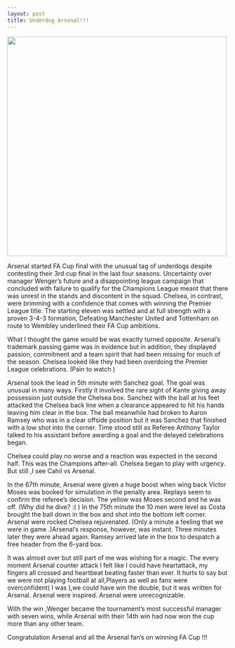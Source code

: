 ```yaml
---
layout: post
title: Underdog Arsenal!!!
---
```


 <img src="http://cdn.images.express.co.uk/img/dynamic/67/590x/810173_1.jpg" style="width: 500px;"/>
 
 Arsenal started FA Cup final with the unusual tag of underdogs despite contesting their 3rd cup final in the last four seasons. Uncertainty over manager Wenger’s future and a disappointing league campaign that concluded with failure to qualify for the Champions League meant that there was unrest in the stands and discontent in the squad. 
Chelsea, in contrast, were brimming with a confidence that comes with winning the Premier League title. The starting eleven was settled and at full strength with a proven 3-4-3 formation, Defeating Manchester United and Tottenham on route to Wembley underlined their FA Cup ambitions. 

What I thought the game would be was exactly turned opposite. Arsenal’s trademark passing game was in evidence but in addition, they displayed passion, commitment and a team spirit that had been missing for much of the season.  Chelsea looked like they had been overdoing the Premier League celebrations. (Pain to watch )

 Arsenal took the lead in 5th minute with Sanchez goal. The goal was unusual in many ways. Firstly it involved the rare sight of Kante giving away possession just outside the Chelsea box. Sanchez with the ball at his feet attacked the Chelsea back line when a clearance appeared to hit his hands leaving him clear in the box. The ball meanwhile had broken to Aaron Ramsey who was in a clear offside position but it was Sanchez that finished with a low shot into the corner. Time stood still as Referee Anthony Taylor talked to his assistant before awarding a goal and the delayed celebrations began.
 
Chelsea could play no worse and a reaction was expected in the second half. This was the Champions after-all. Chelsea began to play with urgency. But still ,I see Cahil vs Arsenal. 

In the 67th minute, Arsenal were given a huge boost when wing back Victor Moses was booked for simulation in the penalty area. Replays seem to confirm the referee’s decision. The yellow was Moses second and he was off. (Why did he dive? :( ) 
In the 75th minute the 10 men were level as Costa brought the ball down in the box and shot into the bottom left corner. Arsenal were rocked Chelsea rejuvenated. (Only a minute a feeling that we were in game .)Arsenal’s response, however, was instant. Three minutes later they were ahead again. Ramsey arrived late in the box to despatch a free header from the 6-yard box. 

It was almost over but still part of me was wishing for a magic. The every moment Arsenal counter attack I felt like I could have heartattack, my fingers all crossed and heartbeat beating faster than ever. It hurts to say but we were not playing football at all,Players as well as fans were overconfident( I was ),we could have win the double, but it was written for Arsenal. Arsenal were inspired.  Arsenal were unrecognizable.

With the win ,Wenger became the tournament’s most successful manager with seven wins, while Arsenal with their 14th win had now won the cup more than any other team. 

Congratulation Arsenal and all the Arsenal fan’s on winning FA Cup !!!

